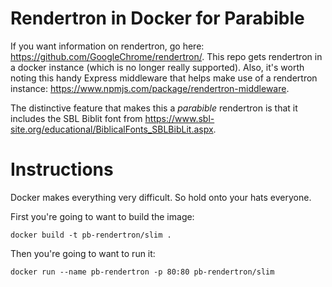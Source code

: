 # Rendertron in Docker for Parabible

If you want information on rendertron, go here: https://github.com/GoogleChrome/rendertron/. This repo gets rendertron in a docker instance (which is no longer really supported). Also, it's worth noting this handy Express middleware that helps make use of a rendertron instance: https://www.npmjs.com/package/rendertron-middleware.

The distinctive feature that makes this a *parabible* rendertron is that it includes the SBL Biblit font from https://www.sbl-site.org/educational/BiblicalFonts_SBLBibLit.aspx.

# Instructions

Docker makes everything very difficult. So hold onto your hats everyone.

First you're going to want to build the image:

```
docker build -t pb-rendertron/slim .
```

Then you're going to want to run it:

```
docker run --name pb-rendertron -p 80:80 pb-rendertron/slim
```
